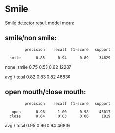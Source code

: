 # Smile
Smile detector 
result model mean:

smile/non smile: 
 ------------------------------------------------------------------------------------------
             precision    recall  f1-score   support

      smile       0.85      0.94      0.89     34629
 none_smile       0.75      0.53      0.62     12207

avg / total       0.82      0.83      0.82     46836

open mouth/close mouth: 
 ------------------------------------------------------------------------------------------
             precision    recall  f1-score   support

       open       0.96      1.00      0.98     45017
      close       0.64      0.03      0.06      1819

avg / total       0.95      0.96      0.94     46836
